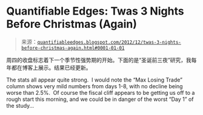 <!--yml

category: 未分类

date: 2024-05-18 08:44:58

-->

# Quantifiable Edges: Twas 3 Nights Before Christmas (Again)

> 来源：[`quantifiableedges.blogspot.com/2012/12/twas-3-nights-before-christmas-again.html#0001-01-01`](http://quantifiableedges.blogspot.com/2012/12/twas-3-nights-before-christmas-again.html#0001-01-01)

周四的收盘标志着下一个季节性强势期的开始。下面的是“圣诞前三夜”研究，我每年都在博客上展示。结果已经更新。

The stats all appear quite strong.  I would note the “Max Losing Trade” column shows very mild numbers from days 1-8, with no decline being worse than 2.5%.  Of course the fiscal cliff appears to be getting us off to a rough start this morning, and we could be in danger of the worst “Day 1” of the study…
